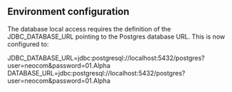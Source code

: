 ## Environment configuration
The database local access requires the definition of the JDBC_DATABASE_URL pointing to the Postgres database URL. This is now configured to:

JDBC_DATABASE_URL=jdbc:postgresql://localhost:5432/postgres?user\=neocom&password\=01.Alpha
DATABASE_URL=jdbc:postgresql://localhost:5432/postgres?user\=neocom&password\=01.Alpha

